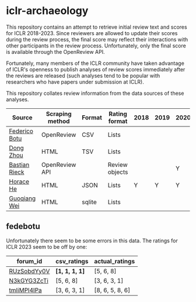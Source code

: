 # iclr-archaeology

This repository contains an attempt to retrieve initial review text and scores for ICLR 2018-2023. Since reviewers are allowed to update their scores during the review process, the final score may reflect their interactions with other participants in the review process. Unfortunately, only the final score is available through the OpenReview API.

Fortunately, many members of the ICLR community have taken advantage of ICLR's openness to publish analyses of review scores immediately after the reviews are released (such analyses tend to be popular with researchers who have papers  under submission at ICLR).

This repository collates review information from the data sources of these analyses.

| Source                                                                                                   | Scraping method | Format | Rating format  | 2018 | 2019 | 2020 | 2021 | 2022 | 2023 |
|----------------------------------------------------------------------------------------------------------|-----------------|--------|----------------|------|------|------|------|------|------|
| [Federico Botu](https://github.com/fedebotu/ICLR2023-OpenReviewData/tree/main)                           | OpenReview      | CSV    | Lists          |      |      |      |      | Y    | Y    |
| [Dong Zhou](https://github.com/evanzd/ICLR2021-OpenReviewData/tree/master)                               | HTML            | TSV    | Lists          |      |      |      | Y    |      |      |
| [Bastian Rieck](https://github.com/Pseudomanifold/iclr-analysis/)                                        | OpenReview API  |        | Review objects |      |      | Y    | Y    |      |      |
| [Horace He](https://github.com/Chillee/OpenReviewExplorer/tree/c419b5d459ad9292b7df045052a1f4b4966a0399) | HTML            | JSON   | Lists          | Y    | Y    | Y    |      |      |      |
| [Guoqiang Wei](https://github.com/weigq/iclr2022_stats)                                                  | HTML            | sqlite | Lists          |      |      |      |      | Y    | Y    |

## fedebotu

Unfortunately there seem to be some errors in this data. The ratings for ICLR 2023 seem to be off by one:

| forum_id    | csv_ratings  | actual_ratings  |
|-------------|--------------|-----------------|
| [RUzSobdYy0V](https://openreview.net/forum?id=RUzSobdYy0V) | **[1, 1, 1, 1]** | [5, 6, 8]       |
| [N3kGYG3ZcTi](https://openreview.net/forum?id=N3kGYG3ZcTi) | [5, 6, 8]    | [3, 6, 3, 1]    |
| [tmIiMPl4IPa](https://openreview.net/forum?id=tmIiMPl4IPa) | [3, 6, 3, 1] | [8, 6, 5, 8, 6] |
